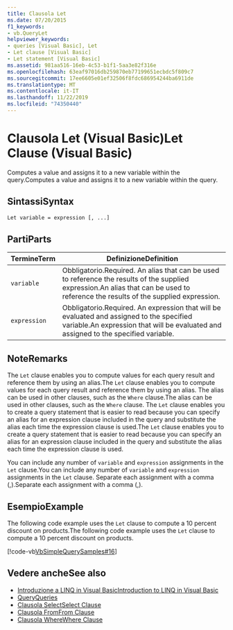 ```yaml
---
title: Clausola Let
ms.date: 07/20/2015
f1_keywords:
- vb.QueryLet
helpviewer_keywords:
- queries [Visual Basic], Let
- Let clause [Visual Basic]
- Let statement [Visual Basic]
ms.assetid: 981aa516-16eb-4c53-b1f1-5aa3e82f316e
ms.openlocfilehash: 63eaf97016db259870eb77199651ecbdc5f809c7
ms.sourcegitcommit: 17ee6605e01ef32506f8fdc686954244ba6911de
ms.translationtype: MT
ms.contentlocale: it-IT
ms.lasthandoff: 11/22/2019
ms.locfileid: "74350440"
---
```

# <a name="let-clause-visual-basic"></a><span data-ttu-id="49359-102">Clausola Let (Visual Basic)</span><span class="sxs-lookup"><span data-stu-id="49359-102">Let Clause (Visual Basic)</span></span>
<span data-ttu-id="49359-103">Computes a value and assigns it to a new variable within the query.</span><span class="sxs-lookup"><span data-stu-id="49359-103">Computes a value and assigns it to a new variable within the query.</span></span>  
  
## <a name="syntax"></a><span data-ttu-id="49359-104">Sintassi</span><span class="sxs-lookup"><span data-stu-id="49359-104">Syntax</span></span>  
  
```vb  
Let variable = expression [, ...]  
```  
  
## <a name="parts"></a><span data-ttu-id="49359-105">Parti</span><span class="sxs-lookup"><span data-stu-id="49359-105">Parts</span></span>  
  
|<span data-ttu-id="49359-106">Termine</span><span class="sxs-lookup"><span data-stu-id="49359-106">Term</span></span>|<span data-ttu-id="49359-107">Definizione</span><span class="sxs-lookup"><span data-stu-id="49359-107">Definition</span></span>|  
|---|---|  
|`variable`|<span data-ttu-id="49359-108">Obbligatorio.</span><span class="sxs-lookup"><span data-stu-id="49359-108">Required.</span></span> <span data-ttu-id="49359-109">An alias that can be used to reference the results of the supplied expression.</span><span class="sxs-lookup"><span data-stu-id="49359-109">An alias that can be used to reference the results of the supplied expression.</span></span>|  
|`expression`|<span data-ttu-id="49359-110">Obbligatorio.</span><span class="sxs-lookup"><span data-stu-id="49359-110">Required.</span></span> <span data-ttu-id="49359-111">An expression that will be evaluated and assigned to the specified variable.</span><span class="sxs-lookup"><span data-stu-id="49359-111">An expression that will be evaluated and assigned to the specified variable.</span></span>|  
  
## <a name="remarks"></a><span data-ttu-id="49359-112">Note</span><span class="sxs-lookup"><span data-stu-id="49359-112">Remarks</span></span>  
 <span data-ttu-id="49359-113">The `Let` clause enables you to compute values for each query result and reference them by using an alias.</span><span class="sxs-lookup"><span data-stu-id="49359-113">The `Let` clause enables you to compute values for each query result and reference them by using an alias.</span></span> <span data-ttu-id="49359-114">The alias can be used in other clauses, such as the `Where` clause.</span><span class="sxs-lookup"><span data-stu-id="49359-114">The alias can be used in other clauses, such as the `Where` clause.</span></span> <span data-ttu-id="49359-115">The `Let` clause enables you to create a query statement that is easier to read because you can specify an alias for an expression clause included in the query and substitute the alias each time the expression clause is used.</span><span class="sxs-lookup"><span data-stu-id="49359-115">The `Let` clause enables you to create a query statement that is easier to read because you can specify an alias for an expression clause included in the query and substitute the alias each time the expression clause is used.</span></span>  
  
 <span data-ttu-id="49359-116">You can include any number of `variable` and `expression` assignments in the `Let` clause.</span><span class="sxs-lookup"><span data-stu-id="49359-116">You can include any number of `variable` and `expression` assignments in the `Let` clause.</span></span> <span data-ttu-id="49359-117">Separate each assignment with a comma (,).</span><span class="sxs-lookup"><span data-stu-id="49359-117">Separate each assignment with a comma (,).</span></span>  
  
## <a name="example"></a><span data-ttu-id="49359-118">Esempio</span><span class="sxs-lookup"><span data-stu-id="49359-118">Example</span></span>  
 <span data-ttu-id="49359-119">The following code example uses the `Let` clause to compute a 10 percent discount on products.</span><span class="sxs-lookup"><span data-stu-id="49359-119">The following code example uses the `Let` clause to compute a 10 percent discount on products.</span></span>  
  
 [!code-vb[VbSimpleQuerySamples#16](~/samples/snippets/visualbasic/VS_Snippets_VBCSharp/VbSimpleQuerySamples/VB/QuerySamples1.vb#16)]  
  
## <a name="see-also"></a><span data-ttu-id="49359-120">Vedere anche</span><span class="sxs-lookup"><span data-stu-id="49359-120">See also</span></span>

- [<span data-ttu-id="49359-121">Introduzione a LINQ in Visual Basic</span><span class="sxs-lookup"><span data-stu-id="49359-121">Introduction to LINQ in Visual Basic</span></span>](../../../visual-basic/programming-guide/language-features/linq/introduction-to-linq.md)
- [<span data-ttu-id="49359-122">Query</span><span class="sxs-lookup"><span data-stu-id="49359-122">Queries</span></span>](../../../visual-basic/language-reference/queries/index.md)
- [<span data-ttu-id="49359-123">Clausola Select</span><span class="sxs-lookup"><span data-stu-id="49359-123">Select Clause</span></span>](../../../visual-basic/language-reference/queries/select-clause.md)
- [<span data-ttu-id="49359-124">Clausola From</span><span class="sxs-lookup"><span data-stu-id="49359-124">From Clause</span></span>](../../../visual-basic/language-reference/queries/from-clause.md)
- [<span data-ttu-id="49359-125">Clausola Where</span><span class="sxs-lookup"><span data-stu-id="49359-125">Where Clause</span></span>](../../../visual-basic/language-reference/queries/where-clause.md)
